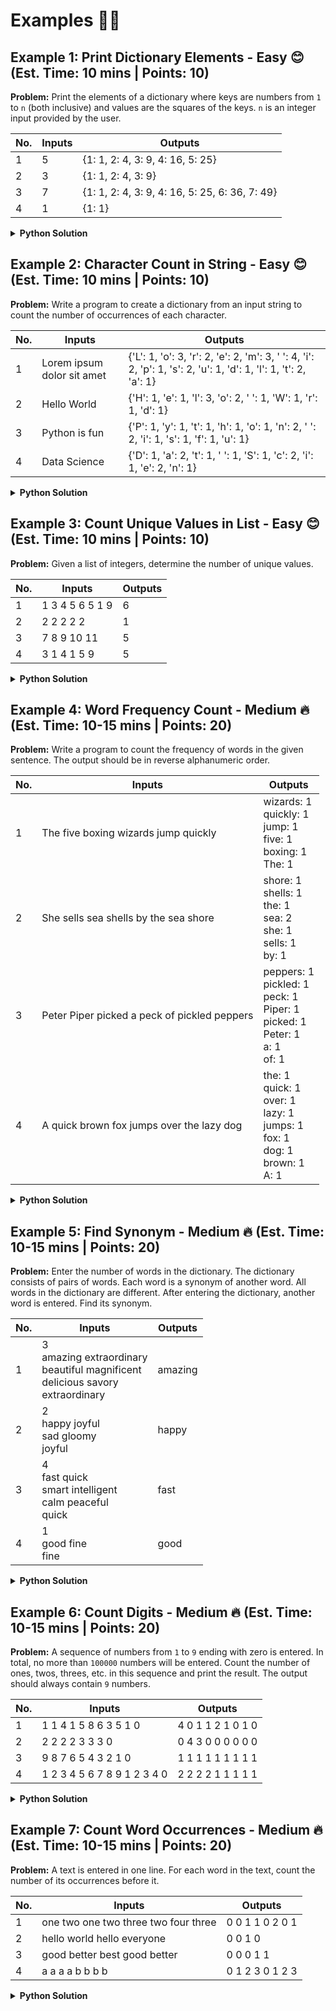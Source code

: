 # Examples 🏋️‍♂️

<!-- 512 -->
## Example 1: Print Dictionary Elements - Easy 😊 (Est. Time: 10 mins | Points: 10)

**Problem:** Print the elements of a dictionary where keys are numbers from `1` to `n` (both inclusive) and values are the squares of the keys. `n` is an integer input provided by the user.

| No. | Inputs | Outputs |
| --- | ------ | ------- |
| 1   | 5      | {1: 1, 2: 4, 3: 9, 4: 16, 5: 25} |
| 2   | 3      | {1: 1, 2: 4, 3: 9} |
| 3   | 7      | {1: 1, 2: 4, 3: 9, 4: 16, 5: 25, 6: 36, 7: 49} |
| 4   | 1      | {1: 1} |

<details close>
<summary><b>Python Solution</b></summary>

```python
# Read the input data
n = int(input("Enter an integer: "))

# Generate the dictionary with keys from 1 to n and values as squares of keys
squares_dict = {i: i**2 for i in range(1, n + 1)}

# Print the dictionary
print(squares_dict)
```
</details>


<!-- 516 -->
## Example 2: Character Count in String - Easy 😊 (Est. Time: 10 mins | Points: 10)

**Problem:** Write a program to create a dictionary from an input string to count the number of occurrences of each character.

| No. | Inputs                    | Outputs                                                          |
| --- | ------------------------- | ---------------------------------------------------------------- |
| 1   | Lorem ipsum dolor sit amet | {'L': 1, 'o': 3, 'r': 2, 'e': 2, 'm': 3, ' ': 4, 'i': 2, 'p': 1, 's': 2, 'u': 1, 'd': 1, 'l': 1, 't': 2, 'a': 1} |
| 2   | Hello World               | {'H': 1, 'e': 1, 'l': 3, 'o': 2, ' ': 1, 'W': 1, 'r': 1, 'd': 1} |
| 3   | Python is fun             | {'P': 1, 'y': 1, 't': 1, 'h': 1, 'o': 1, 'n': 2, ' ': 2, 'i': 1, 's': 1, 'f': 1, 'u': 1} |
| 4   | Data Science              | {'D': 1, 'a': 2, 't': 1, ' ': 1, 'S': 1, 'c': 2, 'i': 1, 'e': 2, 'n': 1} |

<details close>
<summary><b>Python Solution</b></summary>

```python
# Read the input data
input_data = input("Enter a string: ")

# Create a dictionary to count the occurrences of each character
char_count = {}
for char in input_data:
    if char in char_count:
        char_count[char] += 1
    else:
        char_count[char] = 1

# Print the dictionary
print(char_count)
```
</details>

<!-- 536 -->
## Example 3: Count Unique Values in List - Easy 😊 (Est. Time: 10 mins | Points: 10)

**Problem:** Given a list of integers, determine the number of unique values.

| No. | Inputs                | Outputs               |
| --- | --------------------- | --------------------- |
| 1   | 1 3 4 5 6 5 1 9       | 6                     |
| 2   | 2 2 2 2 2             | 1                     |
| 3   | 7 8 9 10 11           | 5                     |
| 4   | 3 1 4 1 5 9           | 5                     |

<details close>
<summary><b>Python Solution</b></summary>

```python
# Read the input data
input_data = input("Enter a string: ")

# Create a dictionary to count the occurrences of each character
char_count = {}
for char in input_data:
    if char in char_count:
        char_count[char] += 1
    else:
        char_count[char] = 1

# Print the number of elements
print(len(char_count))
```
</details>


<!-- 543 -->
## Example 4: Word Frequency Count - Medium 🔥 (Est. Time: 10-15 mins | Points: 20)

**Problem:** Write a program to count the frequency of words in the given sentence. The output should be in reverse alphanumeric order.

| No. | Inputs                               | Outputs                              |
| --- | ------------------------------------ | ------------------------------------ |
| 1   | The five boxing wizards jump quickly | wizards: 1<br>quickly: 1<br>jump: 1<br>five: 1<br>boxing: 1<br>The: 1 |
| 2   | She sells sea shells by the sea shore | shore: 1<br>shells: 1<br>the: 1<br>sea: 2<br>she: 1<br>sells: 1<br>by: 1 |
| 3   | Peter Piper picked a peck of pickled peppers | peppers: 1<br>pickled: 1<br>peck: 1<br>Piper: 1<br>picked: 1<br>Peter: 1<br>a: 1<br>of: 1 |
| 4   | A quick brown fox jumps over the lazy dog | the: 1<br>quick: 1<br>over: 1<br>lazy: 1<br>jumps: 1<br>fox: 1<br>dog: 1<br>brown: 1<br>A: 1 |

<details close>
<summary><b>Python Solution</b></summary>

```python
# Read the input data
input_data = input("Enter a sentence: ")

# Split the input data into a list of words
words = input_data.split()

# Create a dictionary to store the frequency of each word
word_freq = {}
for word in words:
    if word in word_freq:
        word_freq[word] += 1
    else:
        word_freq[word] = 1

# Sort the dictionary by keys in reverse alphanumeric order
sorted_word_freq = sorted(word_freq.items(), key=lambda x: x[0], reverse=True)

# Print the result
for word, freq in sorted_word_freq:
    print(f"{word}: {freq}")
```
</details>

<!-- 558 -->
## Example 5: Find Synonym - Medium 🔥 (Est. Time: 10-15 mins | Points: 20)

**Problem:** Enter the number of words in the dictionary. The dictionary consists of pairs of words. Each word is a synonym of another word. All words in the dictionary are different. After entering the dictionary, another word is entered. Find its synonym.

| No. | Inputs                                 | Outputs  |
| --- | -------------------------------------- | -------- |
| 1   | 3<br>amazing extraordinary<br>beautiful magnificent<br>delicious savory<br>extraordinary | amazing |
| 2   | 2<br>happy joyful<br>sad gloomy<br>joyful | happy |
| 3   | 4<br>fast quick<br>smart intelligent<br>calm peaceful<br>quick | fast |
| 4   | 1<br>good fine<br>fine | good |

<details close>
<summary><b>Python Solution</b></summary>

```python
# Read the input data
n = int(input("Enter the number of word pairs: "))
dictionary = {}

for _ in range(n):
    pair = input().split()
    dictionary[pair[0]] = pair[1]
    dictionary[pair[1]] = pair[0]

word = input("Enter a word to find its synonym: ")
print(dictionary[word])
```
</details>

<!-- 559 -->
## Example 6: Count Digits - Medium 🔥 (Est. Time: 10-15 mins | Points: 20)

**Problem:** A sequence of numbers from `1` to `9` ending with zero is entered. In total, no more than `100000` numbers will be entered. Count the number of ones, twos, threes, etc. in this sequence and print the result. The output should always contain `9` numbers.

| No. | Inputs                           | Outputs          |
| --- | -------------------------------- | ---------------- |
| 1   | 1 1 4 1 5 8 6 3 5 1 0            | 4 0 1 1 2 1 0 1 0 |
| 2   | 2 2 2 2 3 3 3 0                  | 0 4 3 0 0 0 0 0 0 |
| 3   | 9 8 7 6 5 4 3 2 1 0              | 1 1 1 1 1 1 1 1 1 |
| 4   | 1 2 3 4 5 6 7 8 9 1 2 3 4 0      | 2 2 2 2 1 1 1 1 1 |

<details close>
<summary><b>Python Solution</b></summary>

```python
# Read the input data
input_data = input("Enter a sequence of numbers ending with zero: ")

# Split the input data into a list of numbers
numbers = list(map(int, input_data.split()))

# Initialize a list to store the count of each digit from 1 to 9
counts = [0] * 9

# Count the occurrences of each number
for number in numbers:
    if number != 0:
        counts[number - 1] += 1

# Print the result
print(" ".join(map(str, counts)))
```
</details>



<!-- 563 -->
## Example 7: Count Word Occurrences - Medium 🔥 (Est. Time: 10-15 mins | Points: 20)

**Problem:** A text is entered in one line. For each word in the text, count the number of its occurrences before it.

| No. | Inputs                        | Outputs        |
| --- | ----------------------------- | -------------- |
| 1   | one two one two three two four three | 0 0 1 1 0 2 0 1 |
| 2   | hello world hello everyone    | 0 0 1 0        |
| 3   | good better best good better  | 0 0 0 1 1      |
| 4   | a a a a b b b b               | 0 1 2 3 0 1 2 3|

<details close>
<summary><b>Python Solution</b></summary>

```python
# Read the input data
input_data = input("Enter a sequence of words: ")

# Split the input data into a list of words
words = input_data.split()

# Create a dictionary to store the occurrences of each word
word_counts = {}
result = []

# Count the occurrences of each word
for word in words:
    if word in word_counts:
        result.append(word_counts[word])
        word_counts[word] += 1
    else:
        result.append(0)
        word_counts[word] = 1

# Print the result
print(" ".join(map(str, result)))

```
</details>
